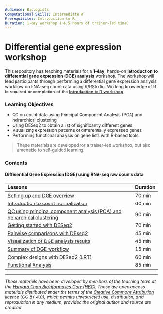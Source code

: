 ```yaml
---
Audience: Biologists
Computational Skills: Intermediate R
Prerequisites: Introduction to R
Duration: 1-day workshop (~6.5 hours of trainer-led time)
---
```



# Differential gene expression workshop

This repository has teaching materials for a **1-day**, hands-on **Introduction to differential gene expression (DGE) analysis** workshop. The workshop will lead participants through performing a differential gene expression analysis workflow on RNA-seq count data using R/RStudio. Working knowledge of R is required or completion of the [Introduction to R workshop](https://github.com/hbctraining/Intro-to-R).

### Learning Objectives

- QC on count data using Principal Component Analysis (PCA) and heirarchical clustering
- Using DESeq2 to obtain a list of significantly different genes
- Visualizing expression patterns of differentially expressed genes
- Performing functional analysis on gene lists with R-based tools

> These materials are developed for a trainer-led workshop, but also amenable to self-guided learning.

### Contents

#### Differential Gene Expression (DGE) using RNA-seq raw counts data
| Lessons            | Duration |
|:------------------------|:----------|
|[Setting up and DGE overview](lessons/01_DGE_setup_and_overview.md) | 70 min |
|[Introduction to count normalization](lessons/02_DGE_count_normalization.md) | 60 min |
|[QC using principal component analysis (PCA) and heirarchical clustering](lessons/03_DGE_QC_analysis.md) | 90 min |
|[Getting started with DESeq2](lessons/04_DGE_DESeq2_analysis.md) | 70 min |
|[Pairwise comparisons with DEseq2](lessons/05_DGE_DESeq2_analysis2.md) | 45 min |
|[Visualization of DGE analysis results](lessons/06_DGE_visualizing_results.md) | 45 min |
|[Summary of DGE workflow](lessons/07_DGE_summarizing_workflow.md) | 15 min |
|[Complex designs with DESeq2 (LRT)](lessons/08_DGE_LRT.md) | 60 min |
|[Functional Analysis](lessons/09_functional_analysis.md) | 85 min |

***

*These materials have been developed by members of the teaching team at the [Harvard Chan Bioinformatics Core (HBC)](http://bioinformatics.sph.harvard.edu/). These are open access materials distributed under the terms of the [Creative Commons Attribution license](https://creativecommons.org/licenses/by/4.0/) (CC BY 4.0), which permits unrestricted use, distribution, and reproduction in any medium, provided the original author and source are credited.*
